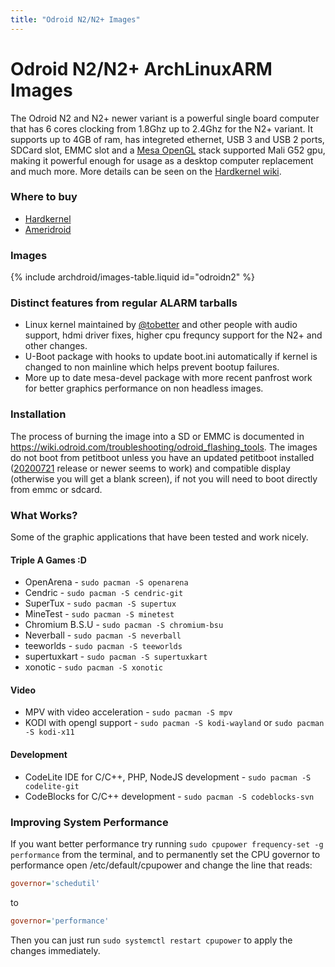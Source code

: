 ```yaml
---
title: "Odroid N2/N2+ Images"
---
```


# Odroid N2/N2+ ArchLinuxARM Images

The Odroid N2 and N2+ newer variant is a powerful single board computer that
has 6 cores clocking from 1.8Ghz up to 2.4Ghz for the N2+ variant. It supports
up to 4GB of ram, has integreted ethernet, USB 3 and USB 2 ports, SDCard slot,
EMMC slot and a [Mesa OpenGL] stack supported Mali G52 gpu, making it powerful
enough for usage as a desktop computer replacement and much more. More details
can be seen on the [Hardkernel wiki].

### Where to buy

* [Hardkernel]
* [Ameridroid]

### Images

<div markdown="1">
{% include archdroid/images-table.liquid id="odroidn2" %}
</div>

### Distinct features from regular ALARM tarballs

* Linux kernel maintained by [@tobetter] and other people with audio support,
  hdmi driver fixes, higher cpu frequncy support for
  the N2+ and other changes.
* U-Boot package with hooks to update boot.ini automatically if kernel is
  changed to non mainline which helps prevent bootup failures.
* More up to date mesa-devel package with more recent panfrost work for better
  graphics performance on non headless images.

### Installation

The process of burning the image into a SD or EMMC is documented in
<https://wiki.odroid.com/troubleshooting/odroid_flashing_tools>.
The images do not boot from petitboot unless you have an updated petitboot
installed ([20200721] release or newer seems to work) and compatible display
(otherwise you will get a blank screen), if not you will need to boot directly
from emmc or sdcard.

### What Works?

Some of the graphic applications that have been tested and work nicely.

#### Triple A Games :D

* OpenArena - `sudo pacman -S openarena`
* Cendric - `sudo pacman -S cendric-git`
* SuperTux - `sudo pacman -S supertux`
* MineTest - `sudo pacman -S minetest`
* Chromium B.S.U - `sudo pacman -S chromium-bsu`
* Neverball - `sudo pacman -S neverball`
* teeworlds - `sudo pacman -S teeworlds`
* supertuxkart - `sudo pacman -S supertuxkart`
* xonotic - `sudo pacman -S xonotic`

#### Video

* MPV with video acceleration - `sudo pacman -S mpv`
* KODI with opengl support - `sudo pacman -S kodi-wayland` or `sudo pacman -S kodi-x11`

#### Development

* CodeLite IDE for C/C++, PHP, NodeJS development - `sudo pacman -S codelite-git`
* CodeBlocks for C/C++ development - `sudo pacman -S codeblocks-svn`

### Improving System Performance

If you want better performance try running `sudo cpupower frequency-set -g
performance` from the terminal, and to permanently set the CPU governor to
performance open /etc/default/cpupower and change the line that reads:

```ini
governor='schedutil'
```
to
```ini
governor='performance'
```

Then you can just run `sudo systemctl restart cpupower` to apply the changes
immediately.

[@tobetter]: https://github.com/tobetter
[20200721]:  https://forum.odroid.com/viewtopic.php?f=182&t=33873
[Mesa OpenGL]:     https://mesa3d.org
[Hardkernel wiki]: https://wiki.odroid.com/odroid-n2/odroid-n2
[Hardkernel]:      https://www.hardkernel.com/
[Ameridroid]:      https://www.ameridroid.com/
